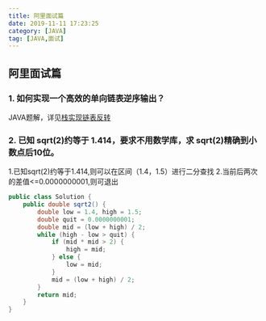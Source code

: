 ```yaml
---
title: 阿里面试篇
date: 2019-11-11 17:23:25
category: [JAVA]
tag: [JAVA,面试]
---
```


## 阿里面试篇

### 1. 如何实现一个高效的单向链表逆序输出？

JAVA题解，详见[栈实现链表反转](https://shenjian.online/2019/11/09/%E9%93%BE%E8%A1%A8%E5%8F%8D%E8%BD%AC/)

### 2. 已知 sqrt(2)约等于 1.414，要求不用数学库，求 sqrt(2)精确到小数点后10位。

1.已知sqrt(2)约等于1.414,则可以在区间（1.4，1.5）进行二分查找
2.当前后两次的差值<=0.0000000001,则可退出

```java
public class Solution {
	public double sqrt2() {
		double low = 1.4, high = 1.5;
		double quit = 0.0000000001;
		double mid = (low + high) / 2;
		while (high - low > quit) {
			if (mid * mid > 2) {
				high = mid;
			} else {
				low = mid;
			}
			mid = (low + high) / 2;
		}
		return mid;
	}
}
```
